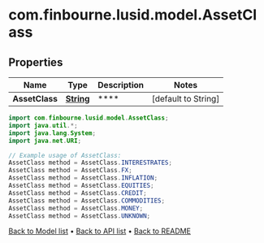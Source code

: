 # com.finbourne.lusid.model.AssetClass

## Properties

Name | Type | Description | Notes
------------ | ------------- | ------------- | -------------
**AssetClass** | [**String**](.md) | **** | [default to String]

```java
import com.finbourne.lusid.model.AssetClass;
import java.util.*;
import java.lang.System;
import java.net.URI;

// Example usage of AssetClass:
AssetClass method = AssetClass.INTERESTRATES;
AssetClass method = AssetClass.FX;
AssetClass method = AssetClass.INFLATION;
AssetClass method = AssetClass.EQUITIES;
AssetClass method = AssetClass.CREDIT;
AssetClass method = AssetClass.COMMODITIES;
AssetClass method = AssetClass.MONEY;
AssetClass method = AssetClass.UNKNOWN;
```


[Back to Model list](../README.md#documentation-for-models) &#8226; [Back to API list](../README.md#documentation-for-api-endpoints) &#8226; [Back to README](../README.md)
